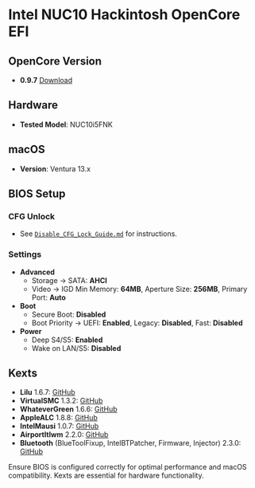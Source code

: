 # Intel NUC10 Hackintosh OpenCore EFI

## OpenCore Version

- **0.9.7** [Download](https://github.com/acidanthera/OpenCorePkg)

## Hardware

- **Tested Model**: NUC10i5FNK

## macOS

- **Version**: Ventura 13.x

## BIOS Setup

### CFG Unlock

- See [`Disable_CFG_Lock_Guide.md`](Disable_CFG_Lock_Guide.md) for instructions.

### Settings

- **Advanced**
  - Storage -> SATA: **AHCI**
  - Video -> IGD Min Memory: **64MB**, Aperture Size: **256MB**, Primary Port: **Auto**
- **Boot**
  - Secure Boot: **Disabled**
  - Boot Priority -> UEFI: **Enabled**, Legacy: **Disabled**, Fast: **Disabled**
- **Power**
  - Deep S4/S5: **Enabled**
  - Wake on LAN/S5: **Disabled**

## Kexts

- **Lilu** 1.6.7: [GitHub](https://github.com/acidanthera/Lilu)
- **VirtualSMC** 1.3.2: [GitHub](https://github.com/acidanthera/VirtualSMC)
- **WhateverGreen** 1.6.6: [GitHub](https://github.com/acidanthera/WhateverGreen)
- **AppleALC** 1.8.8: [GitHub](https://github.com/acidanthera/AppleALC)
- **IntelMausi** 1.0.7: [GitHub](https://github.com/acidanthera/IntelMausi)
- **AirportItlwm** 2.2.0: [GitHub](https://github.com/OpenIntelWireless/itlwm)
- **Bluetooth** (BlueToolFixup, IntelBTPatcher, Firmware, Injector) 2.3.0: [GitHub](https://github.com/OpenIntelWireless/IntelBluetoothFirmware)

Ensure BIOS is configured correctly for optimal performance and macOS compatibility. Kexts are essential for hardware functionality.
